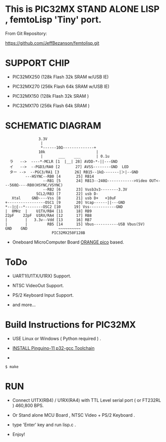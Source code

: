 # This is PIC32MX STAND ALONE LISP , femtoLisp 'Tiny' port.

From Git Repository:

 https://github.com/JeffBezanson/femtolisp.git


# SUPPORT CHIP

* PIC32MX250 (128k Flash 32k SRAM w/USB IE)

* PIC32MX270 (256k Flash 64k SRAM w/USB IE)

* PIC32MX150 (128k Flash 32k SRAM )

* PIC32MX170 (256k Flash 64k SRAM )

# SCHEMATIC DIAGRAM


                   3.3V
                    |
                    *------10Ω--------------+
                   10k                       |
                    |       ___    ___       | 0.1u
      ラ   -->  ----*-MCLR [1  |__| 28] AVDD-*-||---GND
      イ   -->  --PGD3/RA0 [2       27] AVSS--------GND  LED
      ター -->  --PGC3/RA1 [3       26] RB15--1kΩ-------|＞|--GND
             ---HSYNC--RB0 [4       25] RB14
                     --RB1 [5       24] RB13--240Ω------------>Video OUT<---560Ω----RB0(HSYNC/VSYNC)
                     --RB2 [6       23] Vusb3v3--------3.3V
                  SCL2/RB3 [7       22] usb D-
       Xtal     GND----Vss [8       21] usb D+   +10uF
    +-----------------OSC1 [9       20] Vcap------||---GND
    *--|□|--*--------OSC2 [10      19] Vss------------GND
    |  8MHz  |    U1TX/RB4 [11      18] RB9
    22pF    22pF  U1RX/RA4 [12      17] RB8
    |        |   3.3v--Vdd [13      16] RB7
    |        |         RB5 [14      15] Vbus-----------USB Vbus(5V)
    GND    GND              ~~~~~~~~~~
                         PIC32MX250F128B


* Oneboard MicroComputer Board [ORANGE pico](http://www.picosoft.co.jp/orange/) based.


# ToDo

* UART1(U1TX/U1RX) Support.

* NTSC VideoOut Support.

* PS/2 Keyboard Input Support.

* and more...

# Build Instructions for PIC32MX

* USE Linux or Windows ( Python required ) .

* [INSTALL Pinguino-11 p32-gcc Toolchain](http://www.pinguino.cc/download.php)

-

    $ make

# RUN

* Connect U1TX(RB4) / U1RX(RA4) with TTL Level serial port ( or FT232RL ) 460,800 BPS.

* Or Stand alone MCU Board , NTSC Video + PS/2 Keyboard .

* type 'Enter' key and run lisp.c .

* Enjoy!
